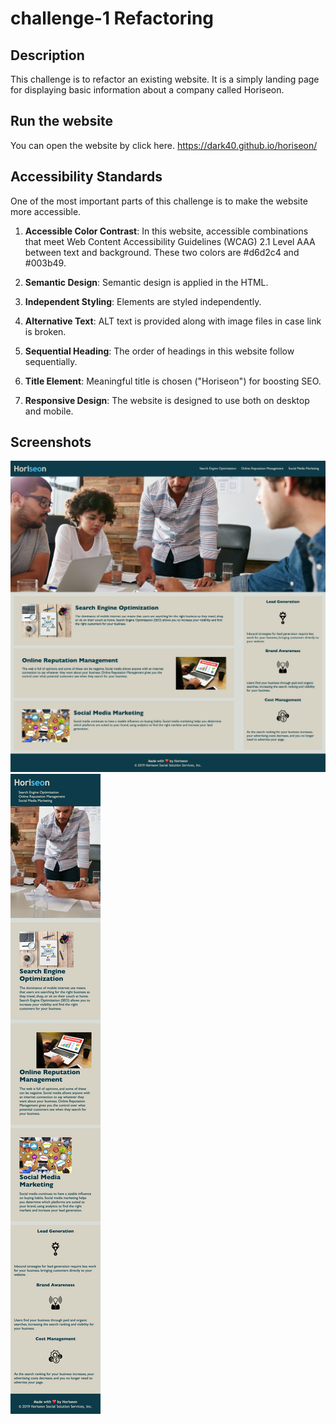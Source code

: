 # challenge-1 Refactoring

## Description

This challenge is to refactor an existing website. It is a simply landing page for displaying basic information about a company called Horiseon. 


## Run the website

You can open the website by click here. https://dark40.github.io/horiseon/

## Accessibility Standards
One of the most important parts of this challenge is to make the website more accessible. 

1. **Accessible Color Contrast**: In this website, accessible combinations that meet Web Content Accessibility Guidelines (WCAG) 2.1 Level AAA between text and background. These two colors are #d6d2c4 and #003b49. 

2. **Semantic Design**: Semantic design is applied in the HTML. 

3. **Independent Styling**: Elements are styled independently. 

4. **Alternative Text**: ALT text is provided along with image files in case link is broken. 

5. **Sequential Heading**: The order of headings in this website follow sequentially.

6. **Title Element**: Meaningful title is chosen ("Horiseon") for boosting SEO. 

7. **Responsive Design**: The website is designed to use both on desktop and mobile. 

## Screenshots
![Desktop Version](./assets/images/Desktop-Horiseon.png)
![Mobile Version](./assets/images/Mobile-Horiseon.png)
